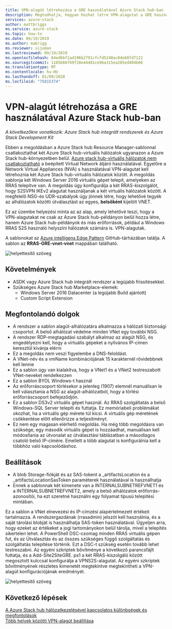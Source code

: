 ```yaml
---
title: VPN-alagút létrehozása a GRE használatával Azure Stack hub-ban | Microsoft Docs
description: Megtudhatja, hogyan hozhat létre VPN-alagutat a GRE használatával Azure Stack hub-ban.
services: azure-stack
author: mattbriggs
ms.service: azure-stack
ms.topic: how-to
ms.date: 09/19/2019
ms.author: mabrigg
ms.reviewer: sijuman
ms.lastreviewed: 09/19/2019
ms.openlocfilehash: 64ed6bf1ad196b2791cfcfd5240ac8de68fd7122
ms.sourcegitcommit: 1185b66f69f28e44481ce96a315ea285ed404b66
ms.translationtype: MT
ms.contentlocale: hu-HU
ms.lasthandoff: 01/09/2020
ms.locfileid: "75815374"
---
```

# <a name="how-to-create-a-vpn-tunnel-using-gre-in-azure-stack-hub"></a>VPN-alagút létrehozása a GRE használatával Azure Stack hub-ban

*A következőkre vonatkozik: Azure Stack hub integrált rendszerek és Azure Stack Development Kit*

Ebben a megoldásban a Azure Stack hub Resource Manager-sablonnal csatlakoztathat két Azure Stack hub-virtuális hálózatok ugyanazon a Azure Stack hub-környezetben belül. [Azure stack hub-virtuális hálózatok nem csatlakoztatható](https://docs.microsoft.com/azure-stack/user/azure-stack-network-differences) a beépített Virtual Network átjáró használatával. Egyelőre a Network Virtual Appliances (NVA) s használatával VPN-alagutat kell létrehoznia két Azure Stack hub-virtuális hálózatok között. A megoldás sablonja két Windows Server 2016 virtuális gépet telepít, amelyeken az RRAS telepítve van. A megoldás úgy konfigurálja a két RRAS-kiszolgálót, hogy S2SVPN IKEv2 alagutat használjanak a két virtuális hálózatok között. A megfelelő NSG-és UDR-szabályok úgy jönnek létre, hogy lehetővé tegyék az alhálózatok közötti útválasztást az egyes, **belsőként** kijelölt VNET. 

Ez az üzembe helyezési minta az az alap, amely lehetővé teszi, hogy a VPN-alagutakat ne csak az Azure Stack hub-példányon belül hozza létre, hanem Azure Stack hub-példányok és más erőforrások, például a Windows RRAS S2S használó helyszíni hálózatok számára is. VPN-alagutak.

A sablonokat az [Azure intelligens Edge Pattern](https://github.com/Azure-Samples/azure-intelligent-edge-patterns) GitHub-tárházában találja. A sablon az **RRAS-GRE-vnet-vnet** mappában található. 

![helyettesítő szöveg](./media/azure-stack-network-howto-vpn-tunnel-gre/overview.png)

## <a name="requirements"></a>Követelmények

- ASDK vagy Azure Stack hub integrált rendszer a legújabb frissítésekkel. 
- Szükséges Azure Stack hub Marketplace-elemek:
    -  Windows Server 2016 Datacenter (a legújabb Build ajánlott)
    -  Custom Script Extension

## <a name="things-to-consider"></a>Megfontolandó dolgok

- A rendszer a sablon alagút-alhálózatára alkalmazza a hálózati biztonsági csoportot. A belső alhálózat védelme minden VNet egy további NSG.
- A rendszer RDP-megtagadási szabályt alkalmaz az alagút NSG, és engedélyezni kell, hogy a virtuális gépeket a nyilvános IP-címen keresztül kívánja elérni
- Ez a megoldás nem veszi figyelembe a DNS-feloldást.
- A VNet-név és a vmName kombinációjának 15 karakternél rövidebbnek kell lennie
- Ez a sablon úgy van kialakítva, hogy a VNet1 és a VNet2 testreszabott VNet-neveket rendelkezzen
- Ez a sablon BYOL Windows-t használ
- Az erőforráscsoport törlésekor a jelenleg (1907) elemnél manuálisan le kell választania a NSG az alagút-alhálózatból, hogy a törlési erőforráscsoport befejeződjön.
- Ez a sablon DS3v2 virtuális gépet használ. Az RRAS szolgáltatás a belső Windows-SQL Server telepíti és futtatja. Ez memóriabeli problémákat okozhat, ha a virtuális gép mérete túl kicsi. A virtuális gép méretének csökkentése előtt ellenőrizze a teljesítményt.
- Ez nem egy magasan elérhető megoldás. Ha még több megoldásra van szüksége, egy második virtuális gépet is hozzáadhat, manuálisan kell módosítania az útvonalat az útválasztási táblázatban a másodlagos csatoló belső IP-címére. Emellett a több alagutat is konfigurálnia kell a többhöz való kapcsolódáshoz.

## <a name="options"></a>Beállítások

- A blob Storage-fiókját és az SAS-tokent a _artifactsLocation és a _artifactsLocationSasToken paraméterek használatával is használhatja
- Ennek a sablonnak két kimenete van a INTERNALSUBNETREFVNET1 és a INTERNALSUBNETREFVNET2, amely a belső alhálózatok erőforrás-azonosítói, ha ezt szeretné használni egy folyamat típusú telepítési mintában.

Ez a sablon a VNet elnevezési és IP-címzési alapértelmezett értékeit tartalmazza. A rendszergazdának (rrasadmin) jelszót kell használnia, és a saját tárolási blobját is használhatja SAS-token használatával. Ügyeljen arra, hogy ezeket az értékeket a jogi tartományokon belül tárolja, mivel a telepítés sikertelen lehet. A PowerShell DSC-csomag minden RRAS virtuális gépen fut, és az Útválasztás és az összes szükséges függő szolgáltatás és szolgáltatás telepítése történik. Ezt a DSC-t szükség esetén tovább lehet testreszabni. Az egyéni szkriptek bővítménye a következő parancsfájlt futtatja, és a Add-Site2SiteGRE. ps1 a két RRAS-kiszolgáló között megosztott kulccsal konfigurálja a VPNS2S-alagutat. Az egyéni szkriptek bővítményének részletes kimenetét megtekintve megtekintheti a VPN-alagút konfigurációjának eredményét.

![helyettesítő szöveg](./media/azure-stack-network-howto-vpn-tunnel-gre/s2svpntunnel.png)

## <a name="next-steps"></a>Következő lépések

[A Azure Stack hub hálózatkezelésével kapcsolatos különbségek és megfontolások](azure-stack-network-differences.md)  
[Több helyek közötti VPN-alagút beállítása](network-howto-vpn-tunnel.md)